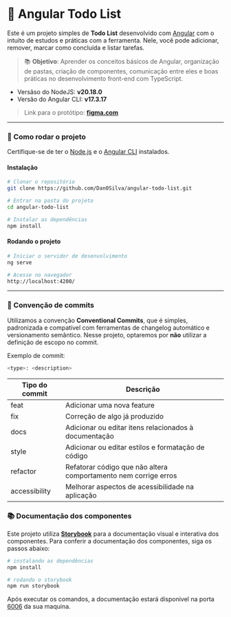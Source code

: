 # 📝 Angular Todo List

Este é um projeto simples de **Todo List** desenvolvido com [Angular](https://angular.io/) com o intuito de estudos e práticas com a ferramenta. Nele, você pode adicionar, remover, marcar como concluída e listar tarefas.

> 📚 **Objetivo**: Aprender os conceitos básicos de Angular, organização de pastas, criação de componentes, comunicação entre eles e boas práticas no desenvolvimento front-end com TypeScript.

- Versãso do NodeJS: **v20.18.0**
- Versão do Angular CLI: **v17.3.17**

> Link para o protótipo: **[figma.com](https://www.figma.com/design/4qCAcK31OXOPvPylKhijoy/TODO-LIST?node-id=0-1&t=QwNxfoQo0HOcO2wi-1)**

---

### 🚀 Como rodar o projeto

Certifique-se de ter o [Node.js](https://nodejs.org/) e o [Angular CLI](https://angular.io/cli) instalados.

#### Instalação

```bash
# Clonar o repositório
git clone https://github.com/Dan0Silva/angular-todo-list.git

# Entrar na pasta do projeto
cd angular-todo-list

# Instalar as dependências
npm install
```

#### Rodando o projeto

```bash
# Iniciar o servidor de desenvolvimento
ng serve

# Acesse no navegador
http://localhost:4200/

```

---

### 💬 Convenção de commits

Utilizamos a convenção **Conventional Commits**, que é simples, padronizada e compatível com ferramentas de changelog automático e versionamento semântico. Nesse projeto, optaremos por **não** utilizar a definição de escopo no commit.

Exemplo de commit:

```bash
<type>: <description>
```

| Tipo do commit | Descrição                                                       |
| -------------- | --------------------------------------------------------------- |
| feat           | Adicionar uma nova feature                                      |
| fix            | Correção de algo já produzido                                   |
| docs           | Adicionar ou editar itens relacionados à documentação           |
| style          | Adicionar ou editar estilos e formatação de código              |
| refactor       | Refatorar código que não altera comportamento nem corrige erros |
| accessibility  | Melhorar aspectos de acessibilidade na aplicação                |

### 📚 Documentação dos componentes

Este projeto utiliza [**Storybook**](https://storybook.js.org/) para a documentação visual e interativa dos componentes. Para conferir a documentação dos componentes, siga os passos abaixo:

```bash
# instalando as dependências
npm install

# rodando o storybook
npm run storybook

```

Após executar os comandos, a documentação estará disponivel na porta [6006](http://localhost:6006/) da sua maquina.
